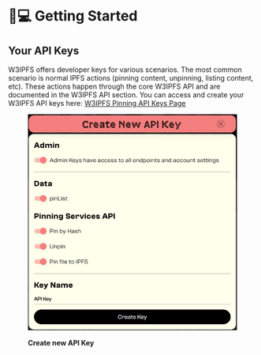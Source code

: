 # 🧑💻 Getting Started

## Your API Keys

W3IPFS offers developer keys for various scenarios. The most common scenario is normal IPFS actions (pinning content, unpinning, listing content, etc). These actions happen through the core W3IPFS API and are documented in the W3IPFS API section. You can access and create your W3IPFS API keys here: [W3IPFS Pinning API Keys Page](https://ipfs.attoaioz.cyou/dashboard/api-keys)

<figure><img src=".gitbook/assets/Screenshot from 2023-06-16 10-30-30.png" alt=""><figcaption><p><strong>Create new API Key</strong></p></figcaption></figure>
